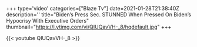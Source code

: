 +++
type='video'
categories=["Blaze Tv"]
date=2021-01-28T21:38:40Z
description=''
title="Biden’s Press Sec. STUNNED When Pressed On Biden’s Hypocrisy With Executive Orders"
thumbnail="https://i.ytimg.com/vi/QIUQavVH-_8/hqdefault.jpg"
+++

{{< youtube QIUQavVH-_8 >}}
